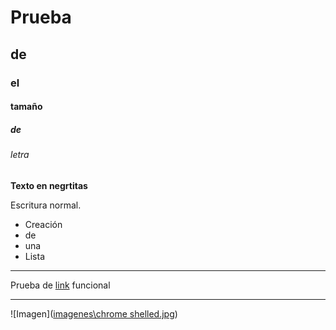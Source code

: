 # Prueba
## de
### el 
#### tamaño
##### de 
###### letra
**Texto en negrtitas**

Escritura normal. 

- Creación
- de
- una
- Lista

------------------------------------
Prueba de [link](https://www.youtube.com/watch?v=WSOVElyH9Lk) funcional

---------------------------------------------------------------------------------------------------

![Imagen]([imagenes\chrome shelled.jpg](https://github.com/ArturoRami/python/blob/main/imagenes/chrome%20shelled.jpg)) 
